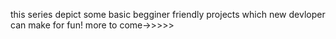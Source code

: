 this series depict some basic begginer friendly projects which new devloper can make for fun!
more to come->>>>>
